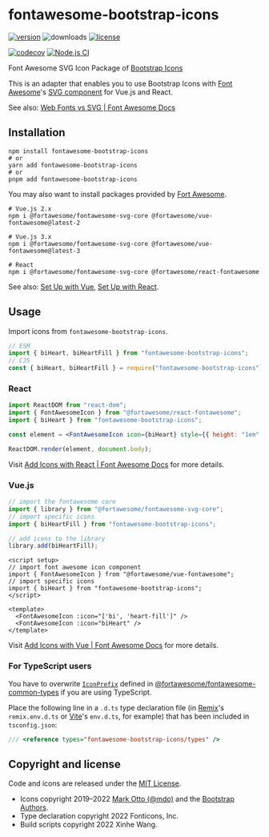 # fontawesome-bootstrap-icons

[![version](https://img.shields.io/npm/v/fontawesome-bootstrap-icons?style=flat-square)](https://www.npmjs.com/package/fontawesome-bootstrap-icons)
![downloads](https://img.shields.io/npm/dm/fontawesome-bootstrap-icons?style=flat-square)
[![license](https://img.shields.io/github/license/wxh06/fontawesome-bootstrap-icons?style=flat-square)](https://github.com/wxh06/fontawesome-bootstrap-icons/blob/main/LICENSE)

[![codecov](https://codecov.io/gh/wxh06/fontawesome-bootstrap-icons/branch/main/graph/badge.svg)](https://codecov.io/gh/wxh06/fontawesome-bootstrap-icons)
[![Node.js CI](https://github.com/wxh06/fontawesome-bootstrap-icons/actions/workflows/node.js.yml/badge.svg)](https://github.com/wxh06/fontawesome-bootstrap-icons/actions/workflows/node.js.yml)

Font Awesome SVG Icon Package of [Bootstrap Icons](https://icons.getbootstrap.com/)

This is an adapter that enables you to use Bootstrap Icons with [Font Awesome](https://fontawesome.com/)'s [SVG component](https://fontawesome.com/docs/web/dig-deeper/svg-core) for Vue.js and React.

See also: [Web Fonts vs SVG | Font Awesome Docs](https://fontawesome.com/docs/web/dig-deeper/webfont-vs-svg)

## Installation

```shell
npm install fontawesome-bootstrap-icons
# or
yarn add fontawesome-bootstrap-icons
# or
pnpm add fontawesome-bootstrap-icons
```

You may also want to install packages provided by [Fort Awesome](https://www.npmjs.com/org/fortawesome).

```shell
# Vue.js 2.x
npm i @fortawesome/fontawesome-svg-core @fortawesome/vue-fontawesome@latest-2

# Vue.js 3.x
npm i @fortawesome/fontawesome-svg-core @fortawesome/vue-fontawesome@latest-3

# React
npm i @fortawesome/fontawesome-svg-core @fortawesome/react-fontawesome
```

See also: [Set Up with Vue](https://fontawesome.com/docs/web/use-with/vue), [Set Up with React](https://fontawesome.com/docs/web/use-with/react).

## Usage

Import icons from `fontawesome-bootstrap-icons`.

```javascript
// ESM
import { biHeart, biHeartFill } from "fontawesome-bootstrap-icons";
// CJS
const { biHeart, biHeartFill } = require("fontawesome-bootstrap-icons");
```

### React

```jsx
import ReactDOM from "react-dom";
import { FontAwesomeIcon } from "@fortawesome/react-fontawesome";
import { biHeart } from "fontawesome-bootstrap-icons";

const element = <FontAwesomeIcon icon={biHeart} style={{ height: "1em" }} />;

ReactDOM.render(element, document.body);
```

Visit [Add Icons with React | Font Awesome Docs](https://fontawesome.com/docs/web/use-with/react/add-icons) for more details.

### Vue.js

```javascript
// import the fontawesome core
import { library } from "@fortawesome/fontawesome-svg-core";
// import specific icons
import { biHeartFill } from "fontawesome-bootstrap-icons";

// add icons to the library
library.add(biHeartFill);
```

```vue
<script setup>
// import font awesome icon component
import { FontAwesomeIcon } from "@fortawesome/vue-fontawesome";
// import specific icons
import { biHeart } from "fontawesome-bootstrap-icons";
</script>

<template>
  <FontAwesomeIcon :icon="['bi', 'heart-fill']" />
  <FontAwesomeIcon :icon="biHeart" />
</template>
```

Visit [Add Icons with Vue | Font Awesome Docs](https://fontawesome.com/docs/web/use-with/vue/add-icons) for more details.

### For TypeScript users

You have to overwrite [`IconPrefix`](https://github.com/FortAwesome/Font-Awesome/blob/6.x/js-packages/%40fortawesome/fontawesome-common-types/index.d.ts) defined in [@fortawesome/fontawesome-common-types](https://www.npmjs.com/package/@fortawesome/fontawesome-common-types) if you are using TypeScript.

Place the following line in a `.d.ts` type declaration file (in [Remix](https://remix.run/)'s `remix.env.d.ts` or [Vite](https://vitejs.dev/)'s `env.d.ts`, for example) that has been included in `tsconfig.json`:

```typescript
/// <reference types="fontawesome-bootstrap-icons/types" />
```

## Copyright and license

Code and icons are released under the [MIT License](https://opensource.org/licenses/MIT).

- Icons copyright 2019–2022 [Mark Otto (@mdo)](https://github.com/mdo) and the [Bootstrap Authors](https://github.com/twbs/icons/graphs/contributors).
- Type declaration copyright 2022 Fonticons, Inc.
- Build scripts copyright 2022 Xinhe Wang.
